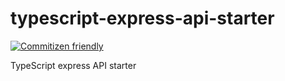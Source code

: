 # typescript-express-api-starter

[![Commitizen friendly](https://img.shields.io/badge/commitizen-friendly-brightgreen.svg)](http://commitizen.github.io/cz-cli/)

TypeScript express API starter
